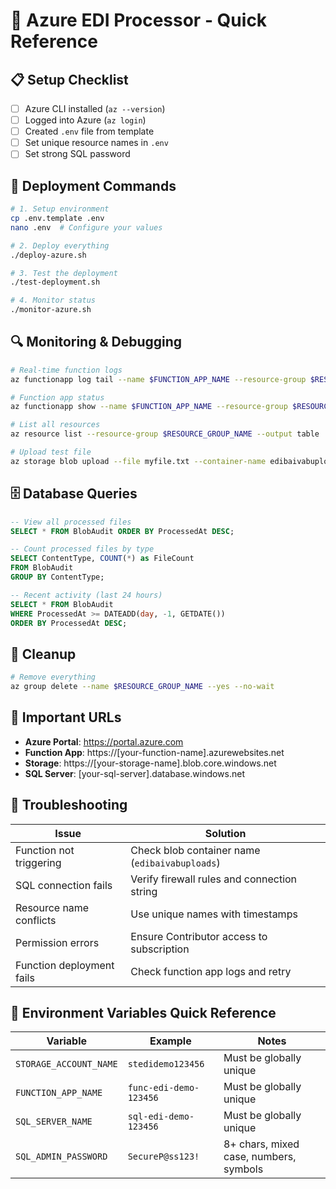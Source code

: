 # 🚀 Azure EDI Processor - Quick Reference

## 📋 Setup Checklist
- [ ] Azure CLI installed (`az --version`)
- [ ] Logged into Azure (`az login`)
- [ ] Created `.env` file from template
- [ ] Set unique resource names in `.env`
- [ ] Set strong SQL password

## 🎯 Deployment Commands

```bash
# 1. Setup environment
cp .env.template .env
nano .env  # Configure your values

# 2. Deploy everything
./deploy-azure.sh

# 3. Test the deployment
./test-deployment.sh

# 4. Monitor status
./monitor-azure.sh
```

## 🔍 Monitoring & Debugging

```bash
# Real-time function logs
az functionapp log tail --name $FUNCTION_APP_NAME --resource-group $RESOURCE_GROUP_NAME

# Function app status
az functionapp show --name $FUNCTION_APP_NAME --resource-group $RESOURCE_GROUP_NAME --query state

# List all resources
az resource list --resource-group $RESOURCE_GROUP_NAME --output table

# Upload test file
az storage blob upload --file myfile.txt --container-name edibaivabuploads --name myfile.txt --connection-string "$STORAGE_CONNECTION_STRING"
```

## 🗄️ Database Queries

```sql
-- View all processed files
SELECT * FROM BlobAudit ORDER BY ProcessedAt DESC;

-- Count processed files by type
SELECT ContentType, COUNT(*) as FileCount 
FROM BlobAudit 
GROUP BY ContentType;

-- Recent activity (last 24 hours)
SELECT * FROM BlobAudit 
WHERE ProcessedAt >= DATEADD(day, -1, GETDATE()) 
ORDER BY ProcessedAt DESC;
```

## 🧹 Cleanup

```bash
# Remove everything
az group delete --name $RESOURCE_GROUP_NAME --yes --no-wait
```

## 🔗 Important URLs

- **Azure Portal**: https://portal.azure.com
- **Function App**: https://[your-function-name].azurewebsites.net
- **Storage**: https://[your-storage-name].blob.core.windows.net
- **SQL Server**: [your-sql-server].database.windows.net

## 🚨 Troubleshooting

| Issue | Solution |
|-------|----------|
| Function not triggering | Check blob container name (`edibaivabuploads`) |
| SQL connection fails | Verify firewall rules and connection string |
| Resource name conflicts | Use unique names with timestamps |
| Permission errors | Ensure Contributor access to subscription |
| Function deployment fails | Check function app logs and retry |

## 📱 Environment Variables Quick Reference

| Variable | Example | Notes |
|----------|---------|-------|
| `STORAGE_ACCOUNT_NAME` | `stedidemo123456` | Must be globally unique |
| `FUNCTION_APP_NAME` | `func-edi-demo-123456` | Must be globally unique |
| `SQL_SERVER_NAME` | `sql-edi-demo-123456` | Must be globally unique |
| `SQL_ADMIN_PASSWORD` | `SecureP@ss123!` | 8+ chars, mixed case, numbers, symbols |